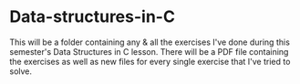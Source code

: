 # Data-structures-in-C
This will be a folder containing any & all the exercises I've done during this semester's Data Structures in C lesson.
There will be a PDF file containing the exercises as well as new files for every single exercise that I've tried to solve.
